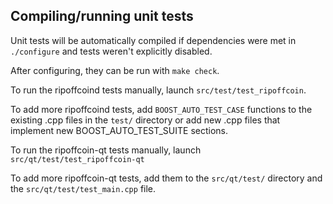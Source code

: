 Compiling/running unit tests
------------------------------------

Unit tests will be automatically compiled if dependencies were met in `./configure`
and tests weren't explicitly disabled.

After configuring, they can be run with `make check`.

To run the ripoffcoind tests manually, launch `src/test/test_ripoffcoin`.

To add more ripoffcoind tests, add `BOOST_AUTO_TEST_CASE` functions to the existing
.cpp files in the `test/` directory or add new .cpp files that
implement new BOOST_AUTO_TEST_SUITE sections.

To run the ripoffcoin-qt tests manually, launch `src/qt/test/test_ripoffcoin-qt`

To add more ripoffcoin-qt tests, add them to the `src/qt/test/` directory and
the `src/qt/test/test_main.cpp` file.
